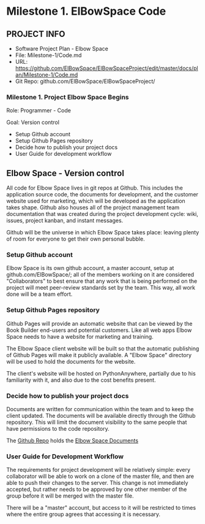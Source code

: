 # Milestone 1. ElBowSpace Code


## PROJECT INFO

* Software Project Plan - Elbow Space
* File: Milestone-1/Code.md
* URL: https://github.com/ElBowSpace/ElBowSpaceProject/edit/master/docs/plan/Milestone-1/Code.md
* Git Repo: github.com/ElBowSpace/ElBowSpaceProject/


### Milestone 1. Project Elbow Space Begins


Role: Programmer - Code

Goal: Version control

* Setup Github account
* Setup Github Pages repository
* Decide how to publish your project docs
* User Guide for development workflow



## Elbow Space - Version control

All code for Elbow Space lives in git repos at Github. This includes the application 
source code, the documents for development, and the customer website used for marketing, 
which will be developed as the application takes shape.
Github also houses all of the project management team documentation that was created during
the project development cycle: wiki, issues, project kanban, and instant messages.

Github will be the universe in which Elbow Space takes place: leaving plenty of room for everyone to get their own personal bubble.


### Setup Github account

Elbow Space is its own github account, a master account, setup at github.com/ElBowSpace/; all of the members working on it are considered "Collaborators" to 
best ensure that any work that is being performed on the project will meet peer-review standards set by the team. This way, all work done will be a team effort.


### Setup Github Pages repository

Github Pages will provide an automatic website that can be viewed by the Book Builder 
end-users and potential customers.  Like all web apps Elbow Space needs to have a website
for marketing and training.

The Elbow Space client website will be built so that the automatic publishing of 
Github Pages will make it publicly available.
A "Elbow Space" directory will be used to hold the documents for the website.

The client's website will be hosted on PythonAnywhere, partially due to his familiarity with it, and also due to the cost benefits present.


### Decide how to publish your project docs

Documents are written for communication within the team and to keep the client updated.
The documents will be available directly through the Github repository.  This will limit
the document visibility to the same people that have permissions to the code repository.

The [Github Repo](https://github.com/ElBowSpace/ElBowSpaceProject/new/master/)
holds the 
[Elbow Space Documents](https://github.com/ElBowSpace/ElBowSpaceProject/new/master/)

### User Guide for Development Workflow

The requirements for project development will be relatively simple: every collaborator will be able to work on a clone of the master file,
and then are able to push their changes to the server. This change is not immediately accepted, but rather needs to be approved by one other
member of the group before it will be merged with the master file.

There will be a "master" account, but access to it will be restricted to times where the entire group agrees that accessing it is necessary.

